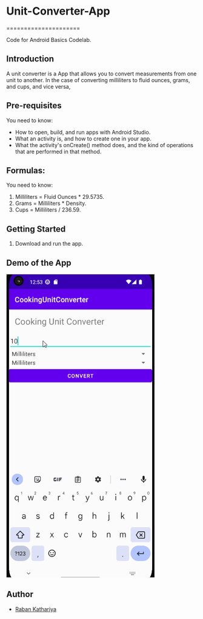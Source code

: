 # Unit-Converter-App
=====================

Code for Android Basics Codelab.

Introduction
------------

A unit converter is a App that allows you to convert measurements from one unit to another. In the case of converting milliliters to fluid ounces, grams, and cups, and vice versa,

Pre-requisites
--------------

You need to know:
- How to open, build, and run apps with Android Studio.
- What an activity is, and how to create one in your app.
- What the activity's onCreate() method does, and the kind of    operations
  that are performed in that method.

 Formulas:
--------------

You need to know:
   1. Milliliters = Fluid Ounces * 29.5735.
   2. Grams = Milliliters * Density.
   3. Cups = Milliliters / 236.59.
  
  


Getting Started
---------------

1. Download and run the app.




 Demo of the App
 ----------------

![add](gif/UnitConverter.gif)



## Author

- [Raban Kathariya](https://www.github.com/raban2)

